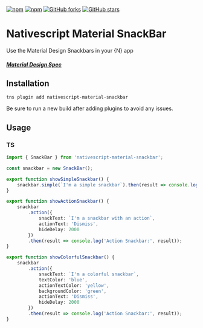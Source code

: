 [![npm](https://img.shields.io/npm/v/nativescript-material-snackbar.svg)](https://www.npmjs.com/package/nativescript-material-snackbar)
[![npm](https://img.shields.io/npm/dt/nativescript-material-snackbar.svg?label=npm%20downloads)](https://www.npmjs.com/package/nativescript-material-snackbar)
[![GitHub forks](https://img.shields.io/github/forks/Akylas/nativescript-material-components.svg)](https://github.com/Akylas/nativescript-material-components/network)
[![GitHub stars](https://img.shields.io/github/stars/Akylas/nativescript-material-components.svg)](https://github.com/Akylas/nativescript-material-components/stargazers)

# Nativescript Material SnackBar

Use the Material Design Snackbars in your {N} app

##### [Material Design Spec](https://material.io/design/components/snackbars.html)

## Installation

`tns plugin add nativescript-material-snackbar`

Be sure to run a new build after adding plugins to avoid any issues.

## Usage

### TS

```typescript
import { SnackBar } from 'nativescript-material-snackbar';

const snackbar = new SnackBar();

export function showSimpleSnackbar() {
    snackbar.simple(`I'm a simple snackbar`).then(result => console.log('Simple Snackbar:', result));
}

export function showActionSnackbar() {
    snackbar
        .action({
            snackText: `I'm a snackbar with an action`,
            actionText: 'Dismiss',
            hideDelay: 2000
        })
        .then(result => console.log('Action Snackbar:', result));
}

export function showColorfulSnackbar() {
    snackbar
        .action({
            snackText: `I'm a colorful snackbar`,
            textColor: 'blue',
            actionTextColor: 'yellow',
            backgroundColor: 'green',
            actionText: 'Dismiss',
            hideDelay: 2000
        })
        .then(result => console.log('Action Snackbar:', result));
}

```
